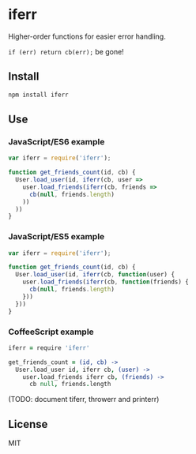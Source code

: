 # iferr

Higher-order functions for easier error handling.

`if (err) return cb(err);` be gone!

## Install

```bash
npm install iferr
```

## Use

### JavaScript/ES6 example

```js
var iferr = require('iferr');

function get_friends_count(id, cb) {
  User.load_user(id, iferr(cb, user =>
    user.load_friends(iferr(cb, friends =>
      cb(null, friends.length)
    ))
  ))
}
```

### JavaScript/ES5 example

```js
var iferr = require('iferr');

function get_friends_count(id, cb) {
  User.load_user(id, iferr(cb, function(user) {
    user.load_friends(iferr(cb, function(friends) {
      cb(null, friends.length)
    }))
  }))
}
```

### CoffeeScript example

```coffee
iferr = require 'iferr'

get_friends_count = (id, cb) ->
  User.load_user id, iferr cb, (user) ->
    user.load_friends iferr cb, (friends) ->
      cb null, friends.length
```

(TODO: document tiferr, throwerr and printerr)

## License

MIT
